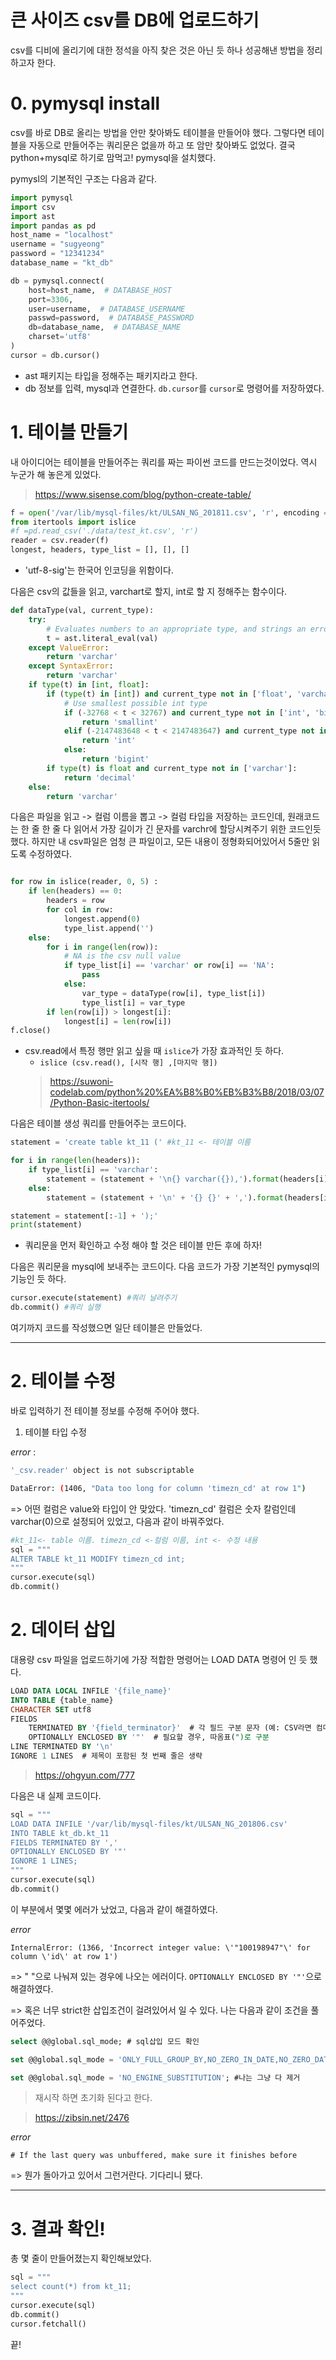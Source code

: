 # 큰 사이즈 csv를 DB에 업로드하기

csv를 디비에 올리기에 대한 정석을 아직 찾은 것은 아닌 듯 하나 성공해낸 방법을 정리하고자 한다.

# 0. pymysql install
csv를 바로 DB로 올리는 방법을 안만 찾아봐도 테이블을 만들어야 했다.
그렇다면 테이블을 자동으로 만들어주는 쿼리문은 없을까 하고 또 암만 찾아봐도 없었다.
결국 python+mysql로 하기로 맘먹고! pymysql을 설치했다.

pymysl의 기본적인 구조는 다음과 같다.


```python
import pymysql
import csv
import ast
import pandas as pd
host_name = "localhost"
username = "sugyeong"
password = "12341234"
database_name = "kt_db"

db = pymysql.connect(
    host=host_name,  # DATABASE_HOST
    port=3306,
    user=username,  # DATABASE_USERNAME
    passwd=password,  # DATABASE_PASSWORD
    db=database_name,  # DATABASE_NAME
    charset='utf8'
)
cursor = db.cursor()
```
- ast 패키지는 타입을 정해주는 패키지라고 한다.
- db 정보를 입력, mysql과 연결한다. ```db.cursor```를 ```cursor```로 명령어를 저장하였다.



# 1. 테이블 만들기
내 아이디어는 테이블을 만들어주는 쿼리를 짜는 파이썬 코드를 만드는것이었다.
역시 누군가 해 놓은게 있었다.
>https://www.sisense.com/blog/python-create-table/

```python
f = open('/var/lib/mysql-files/kt/ULSAN_NG_201811.csv', 'r', encoding = 'utf-8-sig')
from itertools import islice
#f =pd.read_csv('./data/test_kt.csv', 'r')
reader = csv.reader(f)
longest, headers, type_list = [], [], []
```
- 'utf-8-sig'는 한국어 인코딩을 위함이다.

다음은 csv의 값들을 읽고, varchart로 할지, int로 할 지 정해주는 함수이다. 
```python
def dataType(val, current_type):
    try:
        # Evaluates numbers to an appropriate type, and strings an error
        t = ast.literal_eval(val)
    except ValueError:
        return 'varchar'
    except SyntaxError:
        return 'varchar'
    if type(t) in [int, float]:
        if (type(t) in [int]) and current_type not in ['float', 'varchar']:
            # Use smallest possible int type
            if (-32768 < t < 32767) and current_type not in ['int', 'bigint']:
                return 'smallint'
            elif (-2147483648 < t < 2147483647) and current_type not in ['bigint']:
                return 'int'
            else:
                return 'bigint'
        if type(t) is float and current_type not in ['varchar']:
            return 'decimal'
    else:
        return 'varchar'
```
다음은 파일을 읽고 -> 컬럼 이름을 뽑고 -> 컬럼 타입을 저장하는 코드인데, 원래코드는 한 줄 한 줄 다 읽어서 가장 길이가 긴 문자를 varchr에 할당시켜주기 위한 코드인듯 했다. 하지만 내 csv파일은 엄청 큰 파일이고, 모든 내용이 정형화되어있어서 5줄만 읽도록 수정하였다.
```python

for row in islice(reader, 0, 5) :
    if len(headers) == 0:
        headers = row
        for col in row:
            longest.append(0)
            type_list.append('')
    else:
        for i in range(len(row)):
            # NA is the csv null value
            if type_list[i] == 'varchar' or row[i] == 'NA':
                pass
            else:
                var_type = dataType(row[i], type_list[i])
                type_list[i] = var_type
        if len(row[i]) > longest[i]:
            longest[i] = len(row[i])
f.close()        
```
- csv.read에서 특정 행만 읽고 싶을 때 ```islice```가 가장 효과적인 듯 하다.
    - ```islice (csv.read(), [시작 행] ,[마지막 행])```
    >https://suwoni-codelab.com/python%20%EA%B8%B0%EB%B3%B8/2018/03/07/Python-Basic-itertools/


다음은 테이블 생성 쿼리를 만들어주는 코드이다.
```python
statement = 'create table kt_11 (' #kt_11 <- 테이블 이름

for i in range(len(headers)):
    if type_list[i] == 'varchar':
        statement = (statement + '\n{} varchar({}),').format(headers[i].lower(), str(longest[i]))
    else:
        statement = (statement + '\n' + '{} {}' + ',').format(headers[i].lower(), type_list[i])

statement = statement[:-1] + ');'
print(statement)
```
- 쿼리문을 먼저 확인하고 수정 해야 할 것은 테이블 만든 후에 하자!

다음은 쿼리문을 mysql에 보내주는 코드이다. 다음 코드가 가장 기본적인 pymysql의 기능인 듯 하다.
```python
cursor.execute(statement) #쿼리 날려주기
db.commit() #쿼리 실행
```

여기까지 코드를 작성했으면 일단 테이블은 만들었다. 



---

# 2. 테이블 수정
바로 입력하기 전 테이블 정보를 수정해 주어야 했다. 

1) 테이블 타입 수정 

*error* :
```bash
'_csv.reader' object is not subscriptable

DataError: (1406, "Data too long for column 'timezn_cd' at row 1")
```
=> 어떤 컬럼은 value와 타입이 안 맞았다. 'timezn_cd' 컬럼은 숫자 칼럼인데 varchar(0)으로 설정되어 있었고, 다음과 같이 바꿔주었다.


```python
#kt_11<- table 이름. timezn_cd <-컬럼 이름, int <- 수정 내용
sql = """
ALTER TABLE kt_11 MODIFY timezn_cd int; 
"""
cursor.execute(sql)
db.commit()
```


# 2. 데이터 삽입
대용량 csv 파일을 업로드하기에 가장 적합한 명령어는 LOAD DATA 명령어 인 듯 했다. 

```sql
LOAD DATA LOCAL INFILE '{file_name}'
INTO TABLE {table_name}
CHARACTER SET utf8
FIELDS
    TERMINATED BY '{field_terminator}'  # 각 필드 구분 문자 (예: CSV라면 컴마)
    OPTIONALLY ENCLOSED BY '"'  # 필요할 경우, 따옴표(")로 구분
LINE TERMINATED BY '\n'
IGNORE 1 LINES  # 제목이 포함된 첫 번째 줄은 생략
```
>https://ohgyun.com/777

다음은 내 실제 코드이다.

```python
sql = """
LOAD DATA INFILE '/var/lib/mysql-files/kt/ULSAN_NG_201806.csv'
INTO TABLE kt_db.kt_11
FIELDS TERMINATED BY ','
OPTIONALLY ENCLOSED BY '"'
IGNORE 1 LINES;
"""
cursor.execute(sql)
db.commit()
```
이 부분에서 몇몇 에러가 났었고, 다음과 같이 해결하였다.

*error*
```
InternalError: (1366, 'Incorrect integer value: \'"100198947"\' for column \'id\' at row 1')
```
=> " "으로 나눠져 있는 경우에 나오는 에러이다. ```OPTIONALLY ENCLOSED BY '"'```으로 해결하였다.

=> 혹은 너무 strict한 삽입조건이 걸려있어서 일 수 있다. 나는 다음과 같이 조건을 풀어주었다.
```sql
select @@global.sql_mode; # sql삽입 모드 확인

set @@global.sql_mode = 'ONLY_FULL_GROUP_BY,NO_ZERO_IN_DATE,NO_ZERO_DATE,ERROR_FOR_DIVISION_BY_ZERO,NO_ENGINE_SUBSTITUTION'; #'STRICT_TRANS_TABLE'조건만 제거

set @@global.sql_mode = 'NO_ENGINE_SUBSTITUTION'; #나는 그냥 다 제거
```
>재시작 하면 초기화 된다고 한다.

>https://zibsin.net/2476

*error*
```
# If the last query was unbuffered, make sure it finishes before
```
=> 뭔가 돌아가고 있어서 그런거란다. 기다리니 됐다.

---
# 3. 결과 확인!

총 몇 줄이 만들어졌는지 확인해보았다.
```python
sql = """
select count(*) from kt_11;
"""
cursor.execute(sql)
db.commit()
cursor.fetchall()
```

끝!


